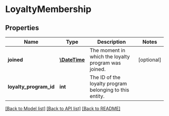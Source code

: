 # LoyaltyMembership

## Properties
Name | Type | Description | Notes
------------ | ------------- | ------------- | -------------
**joined** | [**\DateTime**](\DateTime.md) | The moment in which the loyalty program was joined. | [optional] 
**loyalty_program_id** | **int** | The ID of the loyalty program belonging to this entity. | 

[[Back to Model list]](../README.md#documentation-for-models) [[Back to API list]](../README.md#documentation-for-api-endpoints) [[Back to README]](../README.md)


